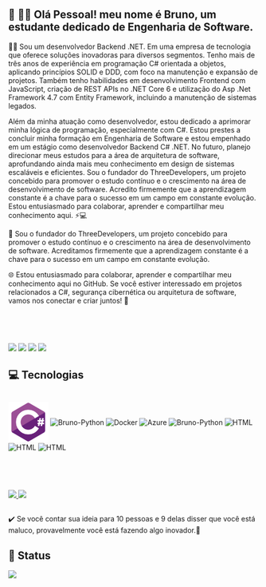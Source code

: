 ## 🚀 👨‍💻 Olá Pessoal! meu nome é Bruno, um estudante dedicado de Engenharia de Software.

👨‍💻 Sou um desenvolvedor Backend .NET. Em uma empresa de tecnologia que oferece soluções inovadoras para diversos segmentos. Tenho mais de três anos de experiência em programação C# orientada a objetos, aplicando princípios SOLID e DDD, com foco na manutenção e expansão de projetos. Também tenho habilidades em desenvolvimento Frontend com JavaScript, criação de REST APIs no .NET Core 6 e utilização do Asp .Net Framework 4.7 com Entity Framework, incluindo a manutenção de sistemas legados.

Além da minha atuação como desenvolvedor, estou dedicado a aprimorar minha lógica de programação, especialmente com C#. Estou prestes a concluir minha formação em Engenharia de Software e estou empenhado em um estágio como desenvolvedor Backend C# .NET. No futuro, planejo direcionar meus estudos para a área de arquitetura de software, aprofundando ainda mais meu conhecimento em design de sistemas escaláveis e eficientes. Sou o fundador do ThreeDevelopers, um projeto concebido para promover o estudo contínuo e o crescimento na área de desenvolvimento de software. Acredito firmemente que a aprendizagem constante é a chave para o sucesso em um campo em constante evolução. Estou entusiasmado para colaborar, aprender e compartilhar meu conhecimento aqui. ⚡💻

📘 Sou o fundador do ThreeDevelopers, um projeto concebido para promover o estudo contínuo e o crescimento na área de desenvolvimento de software. Acreditamos firmemente que a aprendizagem constante é a chave para o sucesso em um campo em constante evolução.

🌐 Estou entusiasmado para colaborar, aprender e compartilhar meu conhecimento aqui no GitHub. Se você estiver interessado em projetos relacionados a C#, segurança cibernética ou arquitetura de software, vamos nos conectar e criar juntos! 🤝

</br></br>
  ##
 
<div> 
  
  <a href="https://instagram.com/bruno_faria2209" target="_blank"><img src="https://img.shields.io/badge/-Instagram-%23333?style=for-the-badge&logo=instagram&logoColor=white" target="_blank"></a>
 <a href="https://discord.gg/wagxzStdcR" target="_blank"><img src="https://img.shields.io/badge/Discord-%23333?style=for-the-badge&logo=discord&logoColor=white" target="_blank"></a> 
  <a href = "mailto:contatobrunofariadealmeida2021@gmail.com"><img src="https://img.shields.io/badge/-Gmail-%23333?style=for-the-badge&logo=gmail&logoColor=white" target="_blank"></a>
  <a href="https://www.linkedin.com/in/bruno-faria-2010-45875016a" target="_blank"><img src="https://img.shields.io/badge/-LinkedIn-%230077B5?style=for-the-badge&logo=linkedin&logoColor=white" target="_blank"></a> 
 
 
</div>


## 💻 Tecnologias


<div style="Tecnologias: inline_block"><br>
  
<img align="center" alt="Bruno-Csharp" height="80" width="80" src="https://raw.githubusercontent.com/devicons/devicon/master/icons/csharp/csharp-original.svg">
<img align="center" alt="Bruno-Python" height="80" width="80"img src="https://cdn.jsdelivr.net/gh/devicons/devicon/icons/dotnetcore/dotnetcore-plain.svg">
<img align="center" alt="Docker" height="80" width="80"  src="https://cdn.jsdelivr.net/gh/devicons/devicon/icons/docker/docker-original-wordmark.svg" />
<img align="center" alt="Azure" height="80" width="80" src="https://cdn.jsdelivr.net/gh/devicons/devicon/icons/azure/azure-plain-wordmark.svg" />
<img align="center" alt="Bruno-Python" height="80" width="80" src="https://cdn.jsdelivr.net/gh/devicons/devicon/icons/python/python-original.svg">
<img align="center" alt="HTML" height="80" width="80" src="https://cdn.jsdelivr.net/gh/devicons/devicon/icons/html5/html5-plain-wordmark.svg">
<img align="center" alt="HTML" height="80" width="80"  src="https://cdn.jsdelivr.net/gh/devicons/devicon/icons/github/github-original-wordmark.svg" />
<img align="center" alt="HTML" height="80" width="80" src="https://cdn.jsdelivr.net/gh/devicons/devicon/icons/git/git-original.svg" />
     
  </div>
  
         

           
            
          
          
          
          
          
  ##

</br></br>
 

<div align="left">
  <a href="https://github.com/brunofaria2021">
  <img height="150em" src="https://github-readme-stats.vercel.app/api?username=brunofaria2021&show_icons=true&theme=dracula&include_all_commits=true&count_private=true"/>

 <img height="150em" src="https://github-readme-stats.vercel.app/api/top-langs/?username=brunofaria2021&layout=compact&langs_count=7&theme=dracula"/>
</div>


  ##
 
<div> 
  
  <a> ✔️ Se você contar sua ideia para 10 pessoas e 9 delas disser que você está maluco, provavelmente você está fazendo algo inovador.🚀 </a> 
 
 
</div>

## :dart: Status
<p align="
LEFT
">
<img src="http://img.shields.io/static/v1?label=STATUS&message=loading 30% &color=GREEN&style=for-the-badge"/>
</p>
